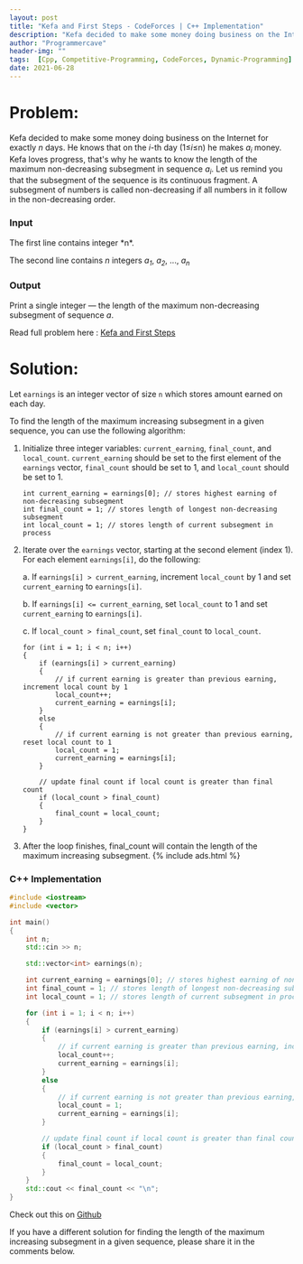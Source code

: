 ```yaml
---
layout: post
title: "Kefa and First Steps - CodeForces | C++ Implementation"
description: "Kefa decided to make some money doing business on the Internet for exactly *n* days. He knows that on the *i*-th day (1≤*i*≤n) he makes *a<sub>i</sub>* money. Kefa loves progress, that's why he wants to know the length of the maximum non-decreasing subsegment in sequence *a<sub>i</sub>*. Let us remind you that the subsegment of the sequence is its continuous fragment. A subsegment of numbers is called non-decreasing if all numbers in it follow in the non-decreasing order."
author: "Programmercave"
header-img: ""
tags:  [Cpp, Competitive-Programming, CodeForces, Dynamic-Programming]
date: 2021-06-28
---
```


<h1>Problem:</h1>

Kefa decided to make some money doing business on the Internet for exactly *n* days. He knows that on the *i*-th day (1≤*i*≤n) he makes *a<sub>i</sub>* money. Kefa loves progress, that's why he wants to know the length of the maximum non-decreasing subsegment in sequence *a<sub>i</sub>*. Let us remind you that the subsegment of the sequence is its continuous fragment. A subsegment of numbers is called non-decreasing if all numbers in it follow in the non-decreasing order.

<h3>Input</h3>
The first line contains integer *n*.

The second line contains *n* integers *a<sub>1</sub>*, *a<sub>2</sub>*, ..., *a<sub>n</sub>*

<h3>Output</h3>

Print a single integer — the length of the maximum non-decreasing subsegment of sequence *a*.

Read full problem here : [Kefa and First Steps](https://codeforces.com/problemset/problem/580/A)

<h1>Solution:</h1>
 
Let `earnings` is an integer vector of size `n` which stores amount earned on each day. 

To find the length of the maximum increasing subsegment in a given sequence, you can use the following algorithm:

1. Initialize three integer variables: `current_earning`, `final_count`, and `local_count`. `current_earning` should be set to the first element of the `earnings` vector, `final_count` should be set to 1, and `local_count` should be set to 1.

	```
	int current_earning = earnings[0]; // stores highest earning of non-decreasing subsegment
	int final_count = 1; // stores length of longest non-decreasing subsegment
	int local_count = 1; // stores length of current subsegment in process
	```

2. Iterate over the `earnings` vector, starting at the second element (index 1). For each element `earnings[i]`, do the following:

	a. If `earnings[i] > current_earning`, increment `local_count` by 1 and set `current_earning` to `earnings[i]`.

	b. If `earnings[i] <= current_earning`, set `local_count` to 1 and set `current_earning` to `earnings[i]`.

	c. If `local_count > final_count`, set `final_count` to `local_count`.

	```
	for (int i = 1; i < n; i++) 
	{
    	if (earnings[i] > current_earning) 
    	{
      		// if current earning is greater than previous earning, increment local count by 1
      		local_count++;
      		current_earning = earnings[i];
    	} 
    	else 
    	{
      		// if current earning is not greater than previous earning, reset local count to 1
      		local_count = 1;
      		current_earning = earnings[i];
    	}

    	// update final count if local count is greater than final count
    	if (local_count > final_count) 
    	{
      		final_count = local_count;
    	}
	}
	```

3. After the loop finishes, final_count will contain the length of the maximum increasing subsegment.
{% include ads.html %}<br/>

<h3>C++ Implementation</h3>

```cpp
#include <iostream>
#include <vector>

int main()
{
	int n;
	std::cin >> n;

	std::vector<int> earnings(n);

	int current_earning = earnings[0]; // stores highest earning of non-decreasing subsegment
 	int final_count = 1; // stores length of longest non-decreasing subsegment
  	int local_count = 1; // stores length of current subsegment in process

	for (int i = 1; i < n; i++) 
	{
    	if (earnings[i] > current_earning) 
    	{
      		// if current earning is greater than previous earning, increment local count by 1
      		local_count++;
      		current_earning = earnings[i];
    	} 
    	else 
    	{
      		// if current earning is not greater than previous earning, reset local count to 1
      		local_count = 1;
      		current_earning = earnings[i];
    	}

    	// update final count if local count is greater than final count
    	if (local_count > final_count) 
    	{
      		final_count = local_count;
    	}
	}
	std::cout << final_count << "\n";
}
```

Check out this on [Github](https://github.com/{{site.github_username}}/Competitive-Programming/edit/master/Codeforces/Kefa_and_first_steps.cpp)

If you have a different solution for finding the length of the maximum increasing subsegment in a given sequence, please share it in the comments below.